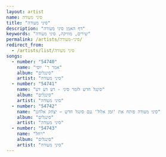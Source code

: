 ```yaml
---
layout: artist
name: סיני מעודה
title: "סיני מעודה"
description: "דף האמן סיני מעודה"
keywords: "שירים, מוזיקה, סיני מעודה"
permalink: /artists/סיני-מעודה/
redirect_from:
  - /artists/list/סיני מעודה
songs:
  - number: "54740"
    name: "אמר ר' יוסי"
    album: "סינגלים"
    artist: "סיני מעודה"
  - number: "54741"
    name: "סינגל חדש לזמר סיני - דע דע דע"
    album: "סינגלים"
    artist: "סיני מעודה"
  - number: "54742"
    name: "סיני מעודה פותח את 'זמן אלול' עם סינגל חדש – יצחק אלחנן"
    album: "סינגלים"
    artist: "סיני מעודה"
  - number: "54743"
    name: "רחל"
    album: "סינגלים"
    artist: "סיני מעודה"
---
```

